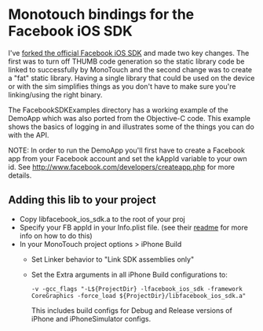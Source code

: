 Monotouch bindings for the Facebook iOS SDK
===========================================

I've [forked the official Facebook iOS SDK](https://github.com/kevinmcmahon/facebook-ios-sdk) and made two key changes. The first was to turn off THUMB code generation so the static library code be linked to successfully by MonoTouch and the second change was to create a "fat" static library. Having a single library that could be used on the device or with the sim simplifies things as you don't have to make sure you're linking/using the right binary.

The FacebookSDKExamples directory has a working example of the DemoApp which was also ported from the Objective-C code.  This example shows the basics of logging in and illustrates some of the things you can do with the API.

NOTE: In order to run the DemoApp you'll first have to create a Facebook app from your Facebook account and set the kAppId variable to your own id.  See http://www.facebook.com/developers/createapp.php for more details.

Adding this lib to your project
-------------------------------

- Copy libfacebook_ios_sdk.a to the root of your proj
- Specify your FB appId in your Info.plist file. (see their [readme](https://github.com/facebook/facebook-ios-sdk/blob/master/README.mdown) for more info on how to do this)
- In your MonoTouch project options > iPhone Build
    - Set Linker behavior to "Link SDK assemblies only"
    - Set the Extra arguments in all iPhone Build configurations to:

          -v -gcc_flags "-L${ProjectDir} -lfacebook_ios_sdk -framework CoreGraphics -force_load ${ProjectDir}/libfacebook_ios_sdk.a"
      
      This includes build configs for Debug and Release versions of iPhone and iPhoneSimulator configs.